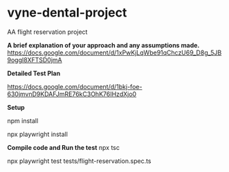 # vyne-dental-project
AA flight reservation project

**A brief explanation of your approach and any assumptions made.**
https://docs.google.com/document/d/1xPwKjLqWbe91qChczU69_D8g_5JB9oggI8XFTSD0jmA

**Detailed Test Plan**

https://docs.google.com/document/d/1bkj-foe-630jmvnD9KDAFJmRE76kC3OhK76IHzdXjo0

**Setup**

npm install 

npx playwright install

**Compile code and Run the test**
npx tsc

npx playwright test tests/flight-reservation.spec.ts
